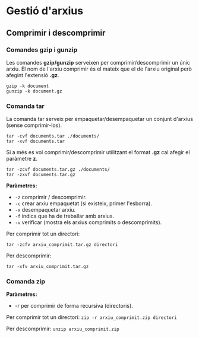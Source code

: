# Gestió d'arxius

## Comprimir i descomprimir

### Comandes gzip i gunzip

Les comandes **gzip/gunzip** serveixen per comprimir/descomprimir un únic arxiu.
El nom de l'arxiu comprimir és el mateix que el de l'arxiu original però afegint l'extensió **.gz**.

```
gzip -k document
gunzip -k document.gz
```

### Comanda tar

La comanda tar serveix per empaquetar/desempaquetar un conjunt d'arxius (sense comprimir-los).

```
tar -cvf documents.tar ./documents/
tar -xvf documents.tar
```

Si a més es vol comprimir/descomprimir utilitzant el format **.gz** cal afegir el paràmetre **z**.

```
tar -zcvf documents.tar.gz ./documents/
tar -zxvf documents.tar.gz
```

**Paràmetres:**
* `-z` comprimir / descomprimir.
* `-c` crear arxiu empaquetat (si existeix, primer l'esborra).
* `-x` desempaquetar arxiu.
* `-f` indica que ha de treballar amb arxius.
* `-v` verificar (mostra els arxius comprimits o descomprimits).

Per comprimir tot un directori:

`tar -zcfv arxiu_comprimit.tar.gz directori`

Per descomprimir:

`tar -xfv arxiu_comprimit.tar.gz`

### Comanda zip

**Paràmetres:**
* -r per comprimir de forma recursiva (directoris).

Per comprimir tot un directori:
`zip -r arxiu_comprimit.zip directori`

Per descomprimir:
`unzip arxiu_comprimit.zip`